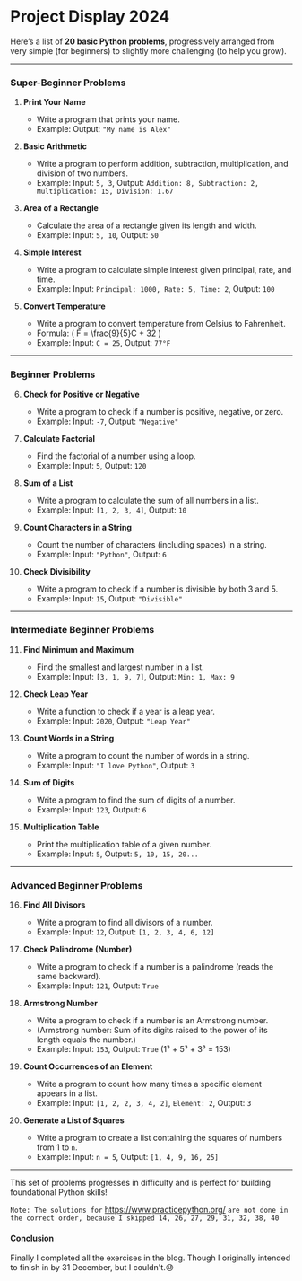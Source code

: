 # Project Display 2024

Here’s a list of **20 basic Python problems**, progressively arranged from very simple (for beginners) to slightly more challenging (to help you grow). 

---

### **Super-Beginner Problems**
1. **Print Your Name**
   - Write a program that prints your name.
   - Example: Output: `"My name is Alex"`

2. **Basic Arithmetic**
   - Write a program to perform addition, subtraction, multiplication, and division of two numbers.
   - Example: Input: `5, 3`, Output: `Addition: 8, Subtraction: 2, Multiplication: 15, Division: 1.67`

3. **Area of a Rectangle**
   - Calculate the area of a rectangle given its length and width.
   - Example: Input: `5, 10`, Output: `50`

4. **Simple Interest**
   - Write a program to calculate simple interest given principal, rate, and time.
   - Example: Input: `Principal: 1000, Rate: 5, Time: 2`, Output: `100`

5. **Convert Temperature**
   - Write a program to convert temperature from Celsius to Fahrenheit.
   - Formula: \( F = \frac{9}{5}C + 32 \)
   - Example: Input: `C = 25`, Output: `77°F`

---

### **Beginner Problems**
6. **Check for Positive or Negative**
   - Write a program to check if a number is positive, negative, or zero.
   - Example: Input: `-7`, Output: `"Negative"`

7. **Calculate Factorial**
   - Find the factorial of a number using a loop.
   - Example: Input: `5`, Output: `120`

8. **Sum of a List**
   - Write a program to calculate the sum of all numbers in a list.
   - Example: Input: `[1, 2, 3, 4]`, Output: `10`

9. **Count Characters in a String**
   - Count the number of characters (including spaces) in a string.
   - Example: Input: `"Python"`, Output: `6`

10. **Check Divisibility**
    - Write a program to check if a number is divisible by both 3 and 5.
    - Example: Input: `15`, Output: `"Divisible"`

---

### **Intermediate Beginner Problems**
11. **Find Minimum and Maximum**
    - Find the smallest and largest number in a list.
    - Example: Input: `[3, 1, 9, 7]`, Output: `Min: 1, Max: 9`

12. **Check Leap Year**
    - Write a function to check if a year is a leap year.
    - Example: Input: `2020`, Output: `"Leap Year"`

13. **Count Words in a String**
    - Write a program to count the number of words in a string.
    - Example: Input: `"I love Python"`, Output: `3`

14. **Sum of Digits**
    - Write a program to find the sum of digits of a number.
    - Example: Input: `123`, Output: `6`

15. **Multiplication Table**
    - Print the multiplication table of a given number.
    - Example: Input: `5`, Output: `5, 10, 15, 20...`

---

### **Advanced Beginner Problems**
16. **Find All Divisors**
    - Write a program to find all divisors of a number.
    - Example: Input: `12`, Output: `[1, 2, 3, 4, 6, 12]`

17. **Check Palindrome (Number)**
    - Write a program to check if a number is a palindrome (reads the same backward).
    - Example: Input: `121`, Output: `True`

18. **Armstrong Number**
    - Write a program to check if a number is an Armstrong number.
    - (Armstrong number: Sum of its digits raised to the power of its length equals the number.)
    - Example: Input: `153`, Output: `True` (1³ + 5³ + 3³ = 153)

19. **Count Occurrences of an Element**
    - Write a program to count how many times a specific element appears in a list.
    - Example: Input: `[1, 2, 2, 3, 4, 2]`, `Element: 2`, Output: `3`

20. **Generate a List of Squares**
    - Write a program to create a list containing the squares of numbers from 1 to `n`.
    - Example: Input: `n = 5`, Output: `[1, 4, 9, 16, 25]`

---

This set of problems progresses in difficulty and is perfect for building foundational Python skills!

```Note: The solutions for``` https://www.practicepython.org/ ```are not done in the correct order, because I skipped 14, 26, 27, 29, 31, 32, 38, 40```

#### Conclusion
Finally I completed all the exercises in the blog. Though I originally intended to finish in by 31 December, but I couldn't.😓 